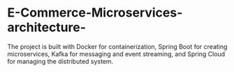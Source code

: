 # E-Commerce-Microservices-architecture-
The project is built with Docker for containerization, Spring Boot for creating microservices, Kafka for messaging and event streaming, and Spring Cloud for managing the distributed system.
